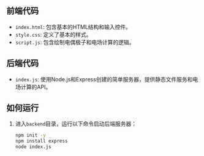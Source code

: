 ## 前端代码
- `index.html`: 包含基本的HTML结构和输入控件。
- `style.css`: 定义了基本的样式。
- `script.js`: 包含绘制电偶极子和电场计算的逻辑。

## 后端代码
- `index.js`: 使用Node.js和Express创建的简单服务器，提供静态文件服务和电场计算的API。

## 如何运行
1. 进入`backend`目录，运行以下命令启动后端服务器：
   ```sh
   npm init -y
   npm install express
   node index.js
